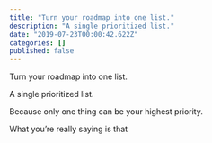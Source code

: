 ```yaml
---
title: "Turn your roadmap into one list."
description: "A single prioritized list."
date: "2019-07-23T00:00:42.622Z"
categories: []
published: false
---
```


  

Turn your roadmap into one list.

A single prioritized list. 

Because only one thing can be your highest priority.

  

What you’re really saying is that

